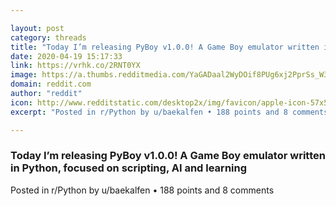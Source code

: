 ```yaml
---

layout: post
category: threads
title: "Today I’m releasing PyBoy v1.0.0! A Game Boy emulator written in Python, focused on scripting, AI and learning"
date: 2020-04-19 15:17:33
link: https://vrhk.co/2RNT0YX
image: https://a.thumbs.redditmedia.com/YaGADaal2WyDOif8PUg6xj2PprSs_W3LfcVP98BlqF8.jpg
domain: reddit.com
author: "reddit"
icon: http://www.redditstatic.com/desktop2x/img/favicon/apple-icon-57x57.png
excerpt: "Posted in r/Python by u/baekalfen • 188 points and 8 comments"

---
```


### Today I’m releasing PyBoy v1.0.0! A Game Boy emulator written in Python, focused on scripting, AI and learning

Posted in r/Python by u/baekalfen • 188 points and 8 comments